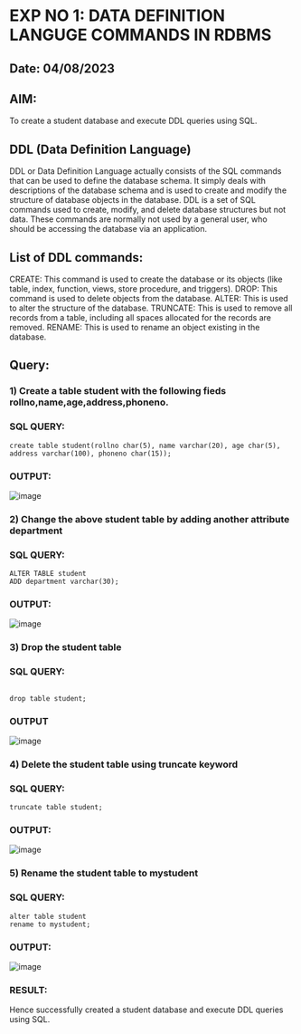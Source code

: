 # EXP NO 1: DATA DEFINITION LANGUGE COMMANDS IN RDBMS

## Date: 04/08/2023

## AIM:

To create a student database and execute DDL queries using SQL.

## DDL (Data Definition Language)

DDL or Data Definition Language actually consists of the SQL commands that can be used to define the database schema. It simply deals with descriptions of the database schema and is used to create and modify the structure of database objects in the database. DDL is a set of SQL commands used to create, modify, and delete database structures but not data. These commands are normally not used by a general user, who should be accessing the database via an application.
## List of DDL commands:

CREATE: This command is used to create the database or its objects (like table, index, function, views, store procedure, and triggers). DROP: This command is used to delete objects from the database. ALTER: This is used to alter the structure of the database. TRUNCATE: This is used to remove all records from a table, including all spaces allocated for the records are removed. RENAME: This is used to rename an object existing in the database.

## Query:
### 1) Create a table student with the following fieds rollno,name,age,address,phoneno.

### SQL QUERY:
```
create table student(rollno char(5), name varchar(20), age char(5), address varchar(100), phoneno char(15));

```
### OUTPUT:

![image](https://github.com/Safeeq-Fazil/G2_DBMS/assets/118680361/d198b490-1795-4710-bb3e-e8f58b754c03)

### 2) Change the above student table by adding another attribute department

### SQL QUERY:

```
ALTER TABLE student
ADD department varchar(30);

```
### OUTPUT:

![image](https://github.com/Safeeq-Fazil/G2_DBMS/assets/118680361/cd8bcaf2-d997-4e9a-85fe-8af6ba84af07)

### 3) Drop the student table

### SQL QUERY:

```

drop table student;

```

### OUTPUT

![image](https://github.com/Safeeq-Fazil/G2_DBMS/assets/118680361/3b42d688-d2ca-4667-8545-f81383c6fb92)

### 4) Delete the student table using truncate keyword

### SQL QUERY:

```
truncate table student;
```

### OUTPUT:

![image](https://github.com/Safeeq-Fazil/G2_DBMS/assets/118680361/f7e452a1-c0a9-4087-8e55-911adb0ea481)

### 5) Rename the student table to mystudent

### SQL QUERY:
```
alter table student
rename to mystudent;

```
### OUTPUT:

![image](https://github.com/Safeeq-Fazil/G2_DBMS/assets/118680361/855fc107-aaa9-463c-9597-9389e1e35c85)

### RESULT:

Hence successfully created a student database and execute DDL queries using SQL.
